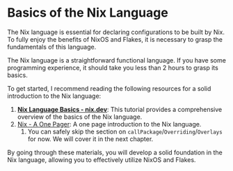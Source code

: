# Basics of the Nix Language

The Nix language is essential for declaring configurations to be built by Nix. To fully enjoy the benefits of NixOS and Flakes, it is necessary to grasp the fundamentals of this language.

The Nix language is a straightforward functional language. If you have some programming experience, it should take you less than 2 hours to grasp its basics.

To get started, I recommend reading the following resources for a solid introduction to the Nix language:

1. [**Nix Language Basics - nix.dev**](https://nix.dev/tutorials/first-steps/nix-language): This tutorial provides a comprehensive overview of the basics of the Nix language.
3. [Nix - A One Pager](https://github.com/tazjin/nix-1p): A one page introduction to the Nix language.
   1. You can safely skip the section on `callPackage`/`Overriding`/`Overlays` for now. We will cover it in the next chapter.

By going through these materials, you will develop a solid foundation in the Nix language, allowing you to effectively utilize NixOS and Flakes.